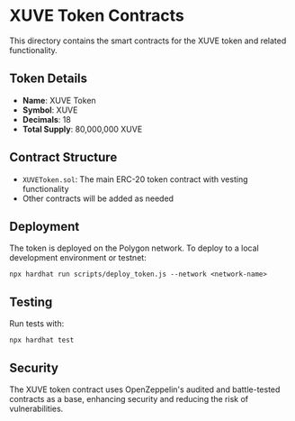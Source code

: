 # XUVE Token Contracts

This directory contains the smart contracts for the XUVE token and related functionality.

## Token Details

- **Name**: XUVE Token
- **Symbol**: XUVE
- **Decimals**: 18
- **Total Supply**: 80,000,000 XUVE

## Contract Structure

- `XUVEToken.sol`: The main ERC-20 token contract with vesting functionality
- Other contracts will be added as needed

## Deployment

The token is deployed on the Polygon network. To deploy to a local development environment or testnet:

```
npx hardhat run scripts/deploy_token.js --network <network-name>
```

## Testing

Run tests with:

```
npx hardhat test
```

## Security

The XUVE token contract uses OpenZeppelin's audited and battle-tested contracts as a base, enhancing security and reducing the risk of vulnerabilities.
